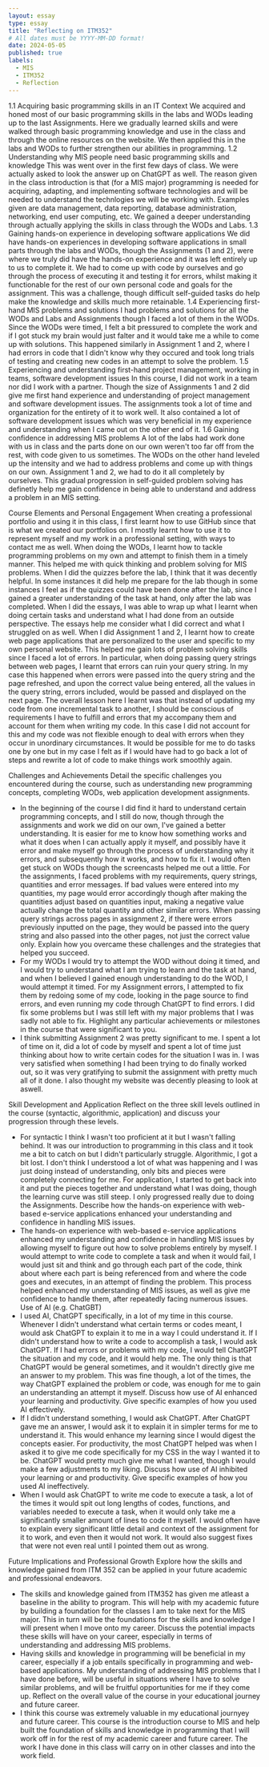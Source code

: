 ```yaml
---
layout: essay
type: essay
title: "Reflecting on ITM352"
# All dates must be YYYY-MM-DD format!
date: 2024-05-05
published: true
labels:
  - MIS
  - ITM352
  - Reflection
---
```


1.1 Acquiring basic programming skills in an IT Context
  We acquired and honed most of our basic programming skills in the labs and WODs leading up to the last Assignments. Here we gradually learned skills and were walked through basic programming knowledge and use in the class and through the online resources on the website. We then applied this in the labs and WODs to further strengthen our abilities in programming. 
1.2 Understanding why MIS people need basic programming skills and knowledge
  This was went over in the first few days of class. We were actually asked to look the answer up on ChatGPT as well. The reason given in the class introduction is that (for a MIS major) programming is needed for acquiring, adapting, and implementing software technologies and will be needed to understand the technlogies we will be working with. Examples given are data management, data reporting, database administration, networking, end user computing, etc. We gained a deeper understanding through actually applying the skills in class through the WODs and Labs.
1.3 Gaining hands-on experience in developing software applications 
  We did have hands-on experiences in developing software applications in small parts through the labs and WODs, though the Assignments (1 and 2), were where we truly did have the hands-on experience and it was left entirely up to us to complete it. We had to come up with code by ourselves and go through the process of executing it and testing it for errors, whilst making it functionable for the rest of our own personal code and goals for the assignment. This was a challenge, though difficult self-guided tasks do help make the knowledge and skills much more retainable.
1.4 Experiencing first-hand MIS problems and solutions
  I had problems and solutions for all the WODs and Labs and Assignments though I faced a lot of them in the WODs. Since the WODs were timed, I felt a bit pressured to complete the work and if I got stuck my brain would just falter and it would take me a while to come up with solutions. This happened similarly in Assignment 1 and 2, where I had errors in code that I didn't know why they occured and took long trials of testing and creating new codes in an attempt to solve the problem.
1.5 Experiencing and understanding first-hand project management, working in teams, software development issues
  In this course, I did not work in a team nor did I work with a partner. Though the size of Assignments 1 and 2 did give me first hand experience and understanding of project management and software development issues. The assignments took a lot of time and organization for the entirety of it to work well. It also contained a lot of software development issues which was very beneficial in my experience and understanding when I came out on the other end of it.
1.6 Gaining confidence in addressing MIS problems
  A lot of the labs had work done with us in class and the parts done on our own weren't too far off from the rest, with code given to us sometimes. The WODs on the other hand leveled up the intensity and we had to address problems and come up with things on our own. Assignment 1 and 2, we had to do it all completely by ourselves. This gradual progression in self-guided problem solving has definetly help me gain confidence in being able to understand and address a problem in an MIS setting.
  
Course Elements and Personal Engagement
 When creating a professional portfolio and using it in this class, I first learnt how to use GitHub since that is what we created our portfolios on. I mostly learnt how to use it to represent myself and my work in a professional setting, with ways to contact me as well.
 When doing the WODs, I learnt how to tackle programming problems on my own and attempt to finish them in a timely manner. This helped me with quick thinking and problem solving for MIS problems.
  When I did the quizzes before the lab, I think that it was decently helpful. In some instances it did help me prepare for the lab though in some instances I feel as if the quizzes could have been done after the lab, since I gained a greater understanding of the task at hand, only after the lab was completed.
  When I did the essays, I was able to wrap up what I learnt when doing certain tasks and understand what I had done from an outside perspective. The essays help me consider what I did correct and what I struggled on as well.
  When I did Assignment 1 and 2, I learnt how to create web page applications that are personalized to the user and specific to my own personal website. This helped me gain lots of problem solving skills since I faced a lot of errors. In particular, when doing passing query strings between web pages, I learnt that errors can ruin your query string. In my case this happened when errors were passed into the query string and the page refreshed, and upon the correct value being entered, all the values in the query string, errors included, would be passed and displayed on the next page. The overall lesson here I learnt was that instead of updating my code from one incremental task to another, I should be conscious of requirements I have to fulfill and errors that my accompany them and account for them when writing my code. In this case I did not account for this and my code was not flexible enough to deal with errors when they occur in unordinary circumstances. It would be possible for me to do tasks one by one but in my case I felt as if I would have had to go back a lot of steps and rewrite a lot of code to make things work smoothly again.

Challenges and Achievements
Detail the specific challenges you encountered during the course, such as understanding new programming concepts, completing WODs, web application development assignments.
- In the beginning of the course I did find it hard to understand certain programming concepts, and I still do now, though through the assignments and work we did on our own, I've gained a better understanding. It is easier for me to know how something works and what it does when I can actually apply it myself, and possibly have it error and make myself go through the process of understanding why it errors, and subsequently how it works, and how to fix it. I would often get stuck on WODs though the screencasts helped me out a little. For the assignments, I faced problems with my requirements, query strings, quantities and error messages. If bad values were entered into my quantities, my page would error accordingly though after making the quantities adjust based on quantities input, making a negative value actually change the total quantity and other similar errors. When passing query strings across pages in assignment 2, if there were errors previously inputted on the page, they would be passed into the query string and also passed into the other pages, not just the correct value only.
Explain how you overcame these challenges and the strategies that helped you succeed.
- For my WODs I would try to attempt the WOD without doing it timed, and I would try to understand what I am trying to learn and the task at hand, and when I believed I gained enough understanding to do the WOD, I would attempt it timed. For my Assignment errors, I attempted to fix them by redoing some of my code, looking in the page source to find errors, and even running my code through ChatGPT to find errors. I did fix some problems but I was still left with my major problems that I was sadly not able to fix.
Highlight any particular achievements or milestones in the course that were significant to you.
- I think submitting Assignment 2 was pretty significant to me. I spent a lot of time on it, did a lot of code by myself and spent a lot of time just thinking about how to write certain codes for the situation I was in. I was very satisfied when something I had been trying to do finally worked out, so it was very gratifying to submit the assignment with pretty much all of it done. I also thought my website was decently pleasing to look at aswell.

Skill Development and Application
Reflect on the three skill levels outlined in the course (syntactic, algorithmic, application) and discuss your progression through these levels.
- For syntactic I think I wasn't too proficient at it but I wasn't falling behind. It was our introduction to programming in this class and it took me a bit to catch on but I didn't particularly struggle. Algorithmic, I got a bit lost. I don't think I understood a lot of what was happening and I was just doing instead of understanding, only bits and pieces were completely connecting for me. For application, I started to get back into it and put the pieces together and understand what I was doing, though the learning curve was still steep. I only progressed really due to doing the Assignments.
Describe how the hands-on experience with web-based e-service applications enhanced your understanding and confidence in handling MIS issues.
- The hands-on experience with web-based e-service applications enhanced my understanding and confidence in handling MIS issues by allowing myself to figure out how to solve problems entirely by myself. I would attempt to write code to complete a task and when it would fail, I would just sit and think and go through each part of the code, think about where each part is being referenced from and where the code goes and executes, in an attempt of finding the problem. This process helped enhanced my understanding of MIS issues, as well as give me confidence to handle them, after repeatedly facing numerous issues.
Use of AI (e.g. ChatGBT)
- I used AI, ChatGPT specifically, in a lot of my time in this course. Whenever I didn't understand what certain terms or codes meant, I would ask ChatGPT to explain it to me in a way I could understand it. If I didn't understand how to write a code to accomplish a task, I would ask ChatGPT. If I had errors or problems with my code, I would tell ChatGPT the situation and my code, and it would help me. The only thing is that ChatGPT would be general sometimes, and it wouldn't directly give me an answer to my problem. This was fine though, a lot of the times, the way ChatGPT explained the problem or code, was enough for me to gain an understanding an attempt it myself.
Discuss how use of AI enhanced your learning and productivity. Give specific examples of how you used AI effectively.
- If I didn't understand something, I would ask ChatGPT. After ChatGPT gave me an answer, I would ask it to explain it in simpler terms for me to understand it. This would enhance my learning since I would digest the concepts easier. For productivity, the most ChatGPT helped was when I asked it to give me code specifically for my CSS in the way I wanted it to be. ChatGPT would pretty much give me what I wanted, though I would make a few adjustments to my liking. 
Discuss how use of AI inhibited your learning or and productivity. Give specific examples of how you used AI ineffectively.
- When I would ask ChatGPT to write me code to execute a task, a lot of the times it would spit out long lengths of codes, functions, and variables needed to execute a task, when it would only take me a significantly smaller amount of lines to code it myself. I would often have to explain every significant little detail and context of the assignment for it to work, and even then it would not work. It would also suggest fixes that were not even real until I pointed them out as wrong.
  
Future Implications and Professional Growth
Explore how the skills and knowledge gained from ITM 352 can be applied in your future academic and professional endeavors.
- The skills and knowledge gained from ITM352 has given me atleast a baseline in the ability to program. This will help  with my academic future by building a foundation for the classes I am to take next for the MIS major. This in turn will be the foundations for the skills and knowledge I will present when I move onto my career.
Discuss the potential impacts these skills will have on your career, especially in terms of understanding and addressing MIS problems.
- Having skills and knowledge in programming will be beneficial in my career, especially if a job entails specifically in programming and web-based applications. My understanding of addressing MIS problems that I have done before, will be useful in situations where I have to solve similar problems, and will be fruitful opportunities for me if they come up.
Reflect on the overall value of the course in your educational journey and future career.
- I think this course was extremely valuable in my educational journyey and future career. This course is the introduction course to MIS and help built the foundation of skills and knowledge in programming that I will work off in for the rest of my academic career and future career. The work I have done in this class will carry on in other classes and into the work field.
